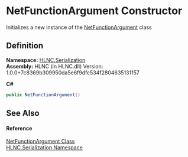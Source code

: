 # NetFunctionArgument Constructor


Initializes a new instance of the <a href="T_HLNC_Serialization_NetFunctionArgument">NetFunctionArgument</a> class



## Definition
**Namespace:** <a href="N_HLNC_Serialization">HLNC.Serialization</a>  
**Assembly:** HLNC (in HLNC.dll) Version: 1.0.0+7c8369b309950da5e6f9dfc534f2804635131157

**C#**
``` C#
public NetFunctionArgument()
```



## See Also


#### Reference
<a href="T_HLNC_Serialization_NetFunctionArgument">NetFunctionArgument Class</a>  
<a href="N_HLNC_Serialization">HLNC.Serialization Namespace</a>  
